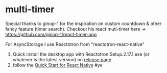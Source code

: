 ﻿# multi-timer

Special thanks to ginop-1 for the inspiration on custom countdown & other fancy feature (timer search).
Checkout his react muti-timer here -> https://github.com/ginop-1/react-timer-app

For AsyncStorage I use Reactotron from "reactotron-react-native"

1. Quick install the desktop app with Reactotron.Setup.2.17.1.exe (or whatever is the latest version) on [release page](https://github.com/infinitered/reactotron/releases)
2. follow the [Quick Start for React Native](https://github.com/infinitered/reactotron/blob/master/docs/quick-start-react-native.md)
#ye
